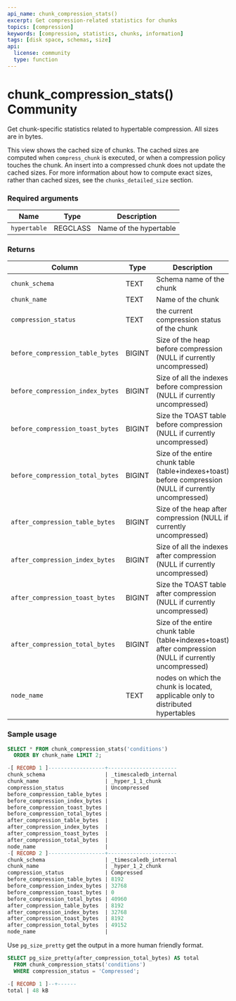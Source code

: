 ```yaml
---
api_name: chunk_compression_stats()
excerpt: Get compression-related statistics for chunks
topics: [compression]
keywords: [compression, statistics, chunks, information]
tags: [disk space, schemas, size]
api:
  license: community
  type: function
---
```


# chunk_compression_stats() <tag type="community">Community</tag>

Get chunk-specific statistics related to hypertable compression.
All sizes are in bytes.

This view shows the cached size of chunks. The cached sizes are computed
when `compress_chunk` is executed, or when a compression policy touches
the chunk. An insert into a compressed chunk does not update the cached
sizes. For more information about how to compute exact sizes, rather than
cached sizes, see the `chunks_detailed_size` section.

### Required arguments

|Name|Type|Description|
|-|-|-|
|`hypertable`|REGCLASS|Name of the hypertable|

### Returns

|Column|Type|Description|
|-|-|-|
|`chunk_schema`|TEXT|Schema name of the chunk|
|`chunk_name`|TEXT|Name of the chunk|
|`compression_status`|TEXT|the current compression status of the chunk|
|`before_compression_table_bytes`|BIGINT|Size of the heap before compression (NULL if currently uncompressed)|
|`before_compression_index_bytes`|BIGINT|Size of all the indexes before compression (NULL if currently uncompressed)|
|`before_compression_toast_bytes`|BIGINT|Size the TOAST table before compression (NULL if currently uncompressed)|
|`before_compression_total_bytes`|BIGINT|Size of the entire chunk table (table+indexes+toast) before compression (NULL if currently uncompressed)|
|`after_compression_table_bytes`|BIGINT|Size of the heap after compression (NULL if currently uncompressed)|
|`after_compression_index_bytes`|BIGINT|Size of all the indexes after compression (NULL if currently uncompressed)|
|`after_compression_toast_bytes`|BIGINT|Size the TOAST table after compression (NULL if currently uncompressed)|
|`after_compression_total_bytes`|BIGINT|Size of the entire chunk table (table+indexes+toast) after compression (NULL if currently uncompressed)|
|`node_name`|TEXT|nodes on which the chunk is located, applicable only to distributed hypertables|

### Sample usage

```sql
SELECT * FROM chunk_compression_stats('conditions')
  ORDER BY chunk_name LIMIT 2;

-[ RECORD 1 ]------------------+----------------------
chunk_schema                   | _timescaledb_internal
chunk_name                     | _hyper_1_1_chunk
compression_status             | Uncompressed
before_compression_table_bytes |
before_compression_index_bytes |
before_compression_toast_bytes |
before_compression_total_bytes |
after_compression_table_bytes  |
after_compression_index_bytes  |
after_compression_toast_bytes  |
after_compression_total_bytes  |
node_name                      |
-[ RECORD 2 ]------------------+----------------------
chunk_schema                   | _timescaledb_internal
chunk_name                     | _hyper_1_2_chunk
compression_status             | Compressed
before_compression_table_bytes | 8192
before_compression_index_bytes | 32768
before_compression_toast_bytes | 0
before_compression_total_bytes | 40960
after_compression_table_bytes  | 8192
after_compression_index_bytes  | 32768
after_compression_toast_bytes  | 8192
after_compression_total_bytes  | 49152
node_name                      |
```

Use `pg_size_pretty` get the output in a more human friendly format.

```sql
SELECT pg_size_pretty(after_compression_total_bytes) AS total
  FROM chunk_compression_stats('conditions')
  WHERE compression_status = 'Compressed';

-[ RECORD 1 ]--+------
total | 48 kB

```
